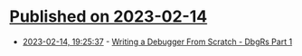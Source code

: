 # [Published on 2023-02-14](index.md)

* [2023-02-14, 19:25:37](https://lobste.rs/s/u7pecn/writing_debugger_from_scratch_dbgrs_part) - [Writing a Debugger From Scratch - DbgRs Part 1](https://www.timdbg.com/posts/writing-a-debugger-from-scratch-part-1/)
